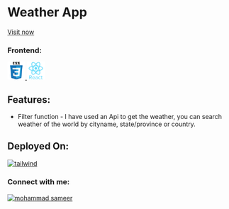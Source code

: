 #  Weather App

[Visit now](https://wappbysam.netlify.app)

<h3 align="left">Frontend:</h3>
<p align="left"> <a href="https://www.w3schools.com/css/" target="_blank" rel="noreferrer"> <img src="https://raw.githubusercontent.com/devicons/devicon/master/icons/css3/css3-original-wordmark.svg" alt="css3" width="40" height="40"/> </a> <a href="https://reactjs.org/" target="_blank" rel="noreferrer"> <img src="https://raw.githubusercontent.com/devicons/devicon/master/icons/react/react-original-wordmark.svg" alt="react" width="40" height="40"/> </a> </p>
 </p>


## Features:

* Filter function - I have used an Api to get the weather, you can search weather of the world by cityname, state/province or country.
## Deployed On:
   <p align="left">  <a href="https://www.netlify.com/" target="_blank" rel="noreferrer"> <img src="https://download.logo.wine/logo/Netlify/Netlify-Logo.wine.png" alt="tailwind" width="90" height="80"/> </a> </p>
   
   <h3 align="left">Connect with me:</h3>
<p align="left">
<a href="https://www.linkedin.com/in/mohammad-sameer-71396621b/" target="blank"><img align="center" src="https://raw.githubusercontent.com/rahuldkjain/github-profile-readme-generator/master/src/images/icons/Social/linked-in-alt.svg" alt="mohammad sameer" height="30" width="40" /></a>
</p>

